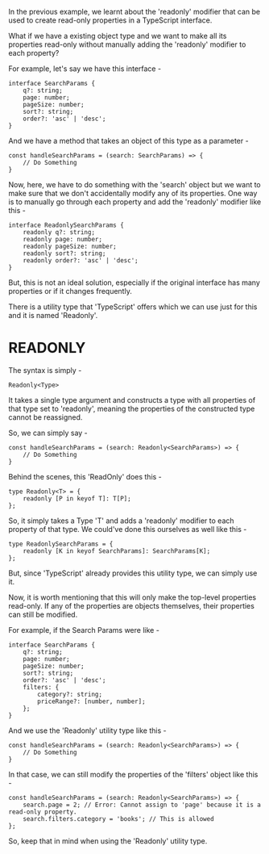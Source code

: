 In the previous example, we learnt about the 'readonly' modifier that can be used to create read-only properties in a TypeScript interface. 

What if we have a existing object type and we want to make all its properties read-only without manually adding the 'readonly' modifier to each property?

For example, let's say we have this interface -

    interface SearchParams {
        q?: string;
        page: number;
        pageSize: number;
        sort?: string;
        order?: 'asc' | 'desc';
    }

And we have a method that takes an object of this type as a parameter -

    const handleSearchParams = (search: SearchParams) => {
        // Do Something
    }

Now, here, we have to do something with the 'search' object but we want to make sure that we don't accidentally modify any of its properties. One way is to manually go through each property and add the 'readonly' modifier like this -

    interface ReadonlySearchParams {
        readonly q?: string;
        readonly page: number;
        readonly pageSize: number;
        readonly sort?: string;
        readonly order?: 'asc' | 'desc';
    }

But, this is not an ideal solution, especially if the original interface has many properties or if it changes frequently.

There is a utility type that 'TypeScript' offers which we can use just for this and it is named 'Readonly'.

# READONLY

The syntax is simply -

    Readonly<Type>

It takes a single type argument and constructs a type with all properties of that type set to 'readonly', meaning the properties of the constructed type cannot be reassigned.

So, we can simply say -

    const handleSearchParams = (search: Readonly<SearchParams>) => {
        // Do Something
    }

Behind the scenes, this 'ReadOnly' does this -

    type Readonly<T> = {
        readonly [P in keyof T]: T[P];
    };

So, it simply takes a Type 'T' and adds a 'readonly' modifier to each property of that type. We could've done this ourselves as well like this -

    type ReadonlySearchParams = {
        readonly [K in keyof SearchParams]: SearchParams[K];
    };

But, since 'TypeScript' already provides this utility type, we can simply use it.

Now, it is worth mentioning that this will only make the top-level properties read-only. If any of the properties are objects themselves, their properties can still be modified.


For example, if the Search Params were like -

    interface SearchParams {
        q?: string;
        page: number;
        pageSize: number;
        sort?: string;
        order?: 'asc' | 'desc';
        filters: {
            category?: string;
            priceRange?: [number, number];
        };
    }

And we use the 'Readonly' utility type like this -

    const handleSearchParams = (search: Readonly<SearchParams>) => {
        // Do Something
    }

In that case, we can still modify the properties of the 'filters' object like this -

    const handleSearchParams = (search: Readonly<SearchParams>) => {
        search.page = 2; // Error: Cannot assign to 'page' because it is a read-only property.
        search.filters.category = 'books'; // This is allowed
    };

So, keep that in mind when using the 'Readonly' utility type.